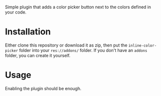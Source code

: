 Simple plugin that adds a color picker button next to the colors defined in your code.

# Installation
Either clone this repository or download it as zip, then put the `inline-color-picker` folder into your `res://addons/` folder. If you don't have an `addons` folder, you can create it yourself.

# Usage
Enabling the plugin should be enough.
